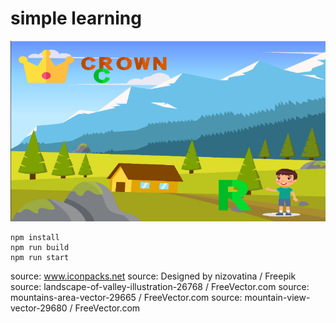# simple learning

![Screenshot](screenshot.png)

```
npm install
npm run build
npm run start
```
source: www.iconpacks.net
source: Designed by nizovatina / Freepik
source: landscape-of-valley-illustration-26768 / FreeVector.com
source: mountains-area-vector-29665 / FreeVector.com
source: mountain-view-vector-29680 / FreeVector.com
